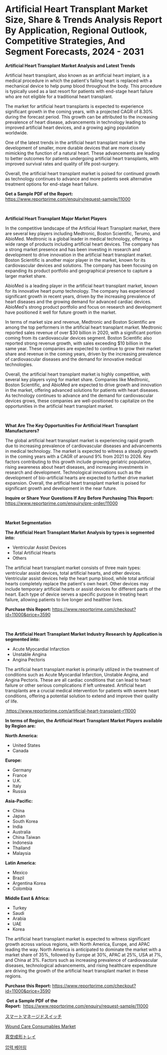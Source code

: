 <p><h1>Artificial Heart Transplant Market Size, Share & Trends Analysis Report By Application, Regional Outlook, Competitive Strategies, And Segment Forecasts, 2024 - 2031</h1></p><p><strong>Artificial Heart Transplant Market Analysis and Latest Trends</strong></p>
<p><p>Artificial heart transplant, also known as an artificial heart implant, is a medical procedure in which the patient's failing heart is replaced with a mechanical device to help pump blood throughout the body. This procedure is typically used as a last resort for patients with end-stage heart failure who are not eligible for a traditional heart transplant.</p><p>The market for artificial heart transplants is expected to experience significant growth in the coming years, with a projected CAGR of 8.30% during the forecast period. This growth can be attributed to the increasing prevalence of heart disease, advancements in technology leading to improved artificial heart devices, and a growing aging population worldwide.</p><p>One of the latest trends in the artificial heart transplant market is the development of smaller, more durable devices that are more closely mimicking the function of a natural heart. These advancements are leading to better outcomes for patients undergoing artificial heart transplants, with improved survival rates and quality of life post-surgery.</p><p>Overall, the artificial heart transplant market is poised for continued growth as technology continues to advance and more patients seek alternative treatment options for end-stage heart failure.</p></p>
<p><strong>Get a Sample PDF of the Report:&nbsp;</strong> <a href="https://www.reportprime.com/enquiry/request-sample/11000">https://www.reportprime.com/enquiry/request-sample/11000</a></p>
<p>&nbsp;</p>
<p><strong>Artificial Heart Transplant Major Market Players</strong></p>
<p><p>In the competitive landscape of the Artificial Heart Transplant market, there are several key players including Medtronic, Boston Scientific, Terumo, and AbioMed. Medtronic is a global leader in medical technology, offering a wide range of products including artificial heart devices. The company has a strong market presence and has been investing in research and development to drive innovation in the artificial heart transplant market. Boston Scientific is another major player in the market, known for its cardiovascular devices and solutions. The company has been focusing on expanding its product portfolio and geographical presence to capture a larger market share.</p><p>AbioMed is a leading player in the artificial heart transplant market, known for its innovative heart pump technology. The company has experienced significant growth in recent years, driven by the increasing prevalence of heart diseases and the growing demand for advanced cardiac devices. AbioMed's strong product portfolio and focus on research and development have positioned it well for future growth in the market.</p><p>In terms of market size and revenue, Medtronic and Boston Scientific are among the top performers in the artificial heart transplant market. Medtronic reported sales revenue of over $30 billion in 2020, with a significant portion coming from its cardiovascular devices segment. Boston Scientific also reported strong revenue growth, with sales exceeding $10 billion in the same year. These companies are expected to continue to grow their market share and revenue in the coming years, driven by the increasing prevalence of cardiovascular diseases and the demand for innovative medical technologies.</p><p>Overall, the artificial heart transplant market is highly competitive, with several key players vying for market share. Companies like Medtronic, Boston Scientific, and AbioMed are expected to drive growth and innovation in the market, offering advanced solutions for patients with heart diseases. As technology continues to advance and the demand for cardiovascular devices grows, these companies are well-positioned to capitalize on the opportunities in the artificial heart transplant market.</p></p>
<p>&nbsp;</p>
<p><strong>What Are The Key Opportunities For Artificial Heart Transplant Manufacturers?</strong></p>
<p><p>The global artificial heart transplant market is experiencing rapid growth due to increasing prevalence of cardiovascular diseases and advancements in medical technology. The market is expected to witness a steady growth in the coming years with a CAGR of around 9% from 2021 to 2026. Key factors contributing to this growth include growing geriatric population, rising awareness about heart diseases, and increasing investments in research and development. Technological innovations such as the development of bio-artificial hearts are expected to further drive market expansion. Overall, the artificial heart transplant market is poised for significant growth and development in the near future.</p></p>
<p><strong>Inquire or Share Your Questions If Any Before Purchasing This Report:</strong> <a href="https://www.reportprime.com/enquiry/pre-order/11000">https://www.reportprime.com/enquiry/pre-order/11000</a></p>
<p>&nbsp;</p>
<p><strong>Market Segmentation</strong></p>
<p><strong>The Artificial Heart Transplant Market Analysis by types is segmented into:</strong></p>
<p><ul><li>Ventricular Assist Devices</li><li>Total Artificial Hearts</li><li>Others</li></ul></p>
<p><p>The artificial heart transplant market consists of three main types: ventricular assist devices, total artificial hearts, and other devices. Ventricular assist devices help the heart pump blood, while total artificial hearts completely replace the patient's own heart. Other devices may include temporary artificial hearts or assist devices for different parts of the heart. Each type of device serves a specific purpose in treating heart failure, allowing patients to live longer and healthier lives.</p></p>
<p><strong>Purchase this Report:&nbsp;</strong><a href="https://www.reportprime.com/checkout?id=11000&price=3590">https://www.reportprime.com/checkout?id=11000&price=3590</a></p>
<p>&nbsp;</p>
<p><strong>The Artificial Heart Transplant Market Industry Research by Application is segmented into:</strong></p>
<p><ul><li>Acute Myocardial Infarction</li><li>Unstable Angina</li><li>Angina Pectoris</li></ul></p>
<p><p>The artificial heart transplant market is primarily utilized in the treatment of conditions such as Acute Myocardial Infarction, Unstable Angina, and Angina Pectoris. These are all cardiac conditions that can lead to heart failure or other serious complications if left untreated. Artificial heart transplants are a crucial medical intervention for patients with severe heart conditions, offering a potential solution to extend and improve their quality of life.</p></p>
<p><a href="https://www.reportprime.com/artificial-heart-transplant-r11000">&nbsp;https://www.reportprime.com/artificial-heart-transplant-r11000</a></p>
<p><strong>In terms of Region, the Artificial Heart Transplant Market Players available by Region are:</strong></p>
<p>
    <p> <strong> North America: </strong>
        <ul>
            <li>United States</li>
            <li>Canada</li>
        </ul>
        </p> 
    <p> <strong> Europe: </strong>
        <ul>
            <li>Germany</li>
            <li>France</li>
            <li>U.K.</li>
            <li>Italy</li>
            <li>Russia</li>
        </ul>
        </p> 
    <p> <strong> Asia-Pacific: </strong>
        <ul>
            <li>China</li>
            <li>Japan</li>
            <li>South Korea</li>
            <li>India</li>
            <li>Australia</li>
            <li>China Taiwan</li>
            <li>Indonesia</li>
            <li>Thailand</li>
            <li>Malaysia</li>
        </ul>
        </p> 
    <p> <strong> Latin America: </strong>
        <ul>
            <li>Mexico</li>
            <li>Brazil</li>
            <li>Argentina Korea</li>
            <li>Colombia</li>
        </ul>
        </p> 
    <p> <strong> Middle East & Africa: </strong>
        <ul>
            <li>Turkey</li>
            <li>Saudi</li>
            <li>Arabia</li>
            <li>UAE</li>
            <li>Korea</li>
        </ul>
    </p>
    </p>
<p><p>The artificial heart transplant market is expected to witness significant growth across various regions, with North America, Europe, and APAC leading the way. North America is anticipated to dominate the market with a market share of 35%, followed by Europe at 30%, APAC at 25%, USA at 7%, and China at 3%. Factors such as increasing prevalence of cardiovascular diseases, technological advancements, and rising healthcare expenditure are driving the growth of the artificial heart transplant market in these regions.</p></p>
<p><strong>Purchase this Report: </strong><a href="https://www.reportprime.com/checkout?id=11000&price=3590">https://www.reportprime.com/checkout?id=11000&price=3590</a></p>
<p>&nbsp;<strong>Get a Sample PDF of the Report:&nbsp;&nbsp;</strong><a href="https://www.reportprime.com/enquiry/request-sample/11000">https://www.reportprime.com/enquiry/request-sample/11000</a></p>
<p><strong></strong></p>
<p><p><a href="https://medium.com/@awicka/%E3%82%B9%E3%83%9E%E3%83%BC%E3%83%88%E7%AE%A1%E7%90%86%E3%82%B9%E3%82%A4%E3%83%83%E3%83%81%E5%B8%82%E5%A0%B4%E5%B1%95%E6%9C%9B-%E6%A5%AD%E7%95%8C%E6%A6%82%E8%A6%81%E3%81%A8%E4%BA%88%E6%B8%AC-2024%E5%B9%B4%E3%81%8B%E3%82%892031%E5%B9%B4-94d58ab78eb7">スマートマネージドスイッチ</a></p><p><a href="https://github.com/PeterParrish5/Market-Research-Report-List-4/blob/main/wound-care-consumables-market.md">Wound Care Consumables Market</a></p><p><a href="https://medium.com/@pollynsatcherayted345/%E7%9C%9F%E7%A9%BA%E6%88%90%E5%BD%A2%E3%83%88%E3%83%AC%E3%83%BC%E3%81%AE%E5%B8%82%E5%A0%B4%E5%88%86%E6%9E%90%E3%81%8A%E3%82%88%E3%81%B32024%E5%B9%B4%E3%81%8B%E3%82%892031%E5%B9%B4%E3%81%BE%E3%81%A7%E3%81%AE%E4%BA%88%E6%B8%AC%E3%82%B5%E3%82%A4%E3%82%BA-2ad9099092a8">真空成形トレイ</a></p><p><a href="https://medium.com/@gunnerolson2022/%EC%95%95%EB%A0%A5%EB%B0%9B%EB%8A%94-%EB%B2%A0%EC%96%B4%EB%A7%81-%EC%8B%9C%EC%9E%A5-%ED%86%B5%EC%B0%B0-%EC%8B%9C%EC%9E%A5-%EB%8F%99%ED%96%A5-%EC%84%B1%EC%9E%A5-2024%EB%85%84%EB%B6%80%ED%84%B0-2031%EB%85%84%EA%B9%8C%EC%A7%80-%EC%98%88%EC%B8%A1%EB%90%9C-%EA%B2%83-12457115511b">압력 베어링</a></p></p>